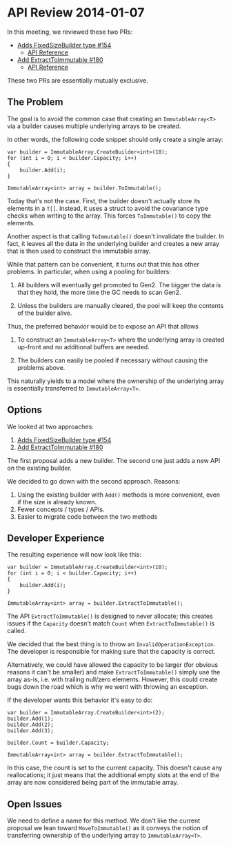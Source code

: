 # API Review 2014-01-07

In this meeting, we reviewed these two PRs:

* [Adds FixedSizeBuilder type #154](https://github.com/dotnet/corefx/pull/154)
    - [API Reference](immutable-builder.md)
* [Add ExtractToImmutable #180](https://github.com/dotnet/corefx/pull/180)
    - [API Reference](immutable-extract.md)

These two PRs are essentially mutually exclusive.

## The Problem

The goal is to avoid the common case that creating an `ImmutableArray<T>` via a
builder causes multiple underlying arrays to be created.

In other words, the following code snippet should only create a single array:

```CSharp
var builder = ImmutableArray.CreateBuilder<int>(10);
for (int i = 0; i < builder.Capacity; i++)
{
    builder.Add(i);
}

ImmutableArray<int> array = builder.ToImmutable();
```

Today that's not the case. First, the builder doesn't actually store its
elements in a `T[]`. Instead, it uses a struct to avoid the covariance type
checks when writing to the array. This forces `ToImmutable()` to copy the
elements.

Another aspect is that calling `ToImmutable()` doesn't invalidate the builder.
In fact, it leaves all the data in the underlying builder and creates a new
array that is then used to construct the immutable array.

While that pattern can be convenient, it turns out that this has other problems.
In particular, when using a pooling for builders:

1. All builders will eventually get promoted to Gen2. The bigger the data is
   that they hold, the more time the GC needs to scan Gen2.

2. Unless the builders are manually cleared, the pool will keep the contents
   of the builder alive.

Thus, the preferred behavior would be to expose an API that allows

1. To construct an `ImmutableArray<T>` where the underlying array is created
   up-front and no additional buffers are needed.

2. The builders can easily be pooled if necessary without causing the problems
   above.

This naturally yields to a model where the ownership of the underlying array
is essentially transferred to `ImmutableArray<T>`.

## Options

We looked at two approaches:

1. [Adds FixedSizeBuilder type #154](https://github.com/dotnet/corefx/pull/154)
2. [Add ExtractToImmutable #180](https://github.com/dotnet/corefx/pull/180)

The first proposal adds a new builder. The second one just adds a new API on
the existing builder.

We decided to go down with the second approach. Reasons:

1. Using the existing builder with `Add()` methods is more convenient, even
   if the size is already known.
2. Fewer concepts / types / APIs.
3. Easier to migrate code between the two methods

## Developer Experience

The resulting experience will now look like this:

```CSharp
var builder = ImmutableArray.CreateBuilder<int>(10);
for (int i = 0; i < builder.Capacity; i++)
{
    builder.Add(i);
}

ImmutableArray<int> array = builder.ExtractToImmutable();
```

The API `ExtractToImmutable()` is designed to never allocate; this creates
issues if the `Capacity` doesn't match `Count` when `ExtractToImmutable()`
is called.

We decided that the best thing is to throw an `InvalidOperationException`.
The developer is responsible for making sure that the capacity is correct.

Alternatively, we could have allowed the capacity to be larger (for obvious
reasons it can't be smaller) and make `ExtractToImmutable()` simply use
the array as-is, i.e. with trailing null/zero elements. However, this could
create bugs down the road which is why we went with throwing an exception.

If the developer wants this behavior it's easy to do:

```CSharp
var builder = ImmutableArray.CreateBuilder<int>(2);
builder.Add(1);
builder.Add(2);
builder.Add(3);

builder.Count = builder.Capacity;

ImmutableArray<int> array = builder.ExtractToImmutable();
```

In this case, the count is set to the current capacity. This doesn't cause any
reallocations; it just means that the additional empty slots at the end of the
array are now considered being part of the immutable array.

## Open Issues

We need to define a name for this method. We don't like the current proposal
we lean toward `MoveToImmutable()` as it conveys the notion of transferring
ownership of the underlying array to `ImmutableArray<T>`.
